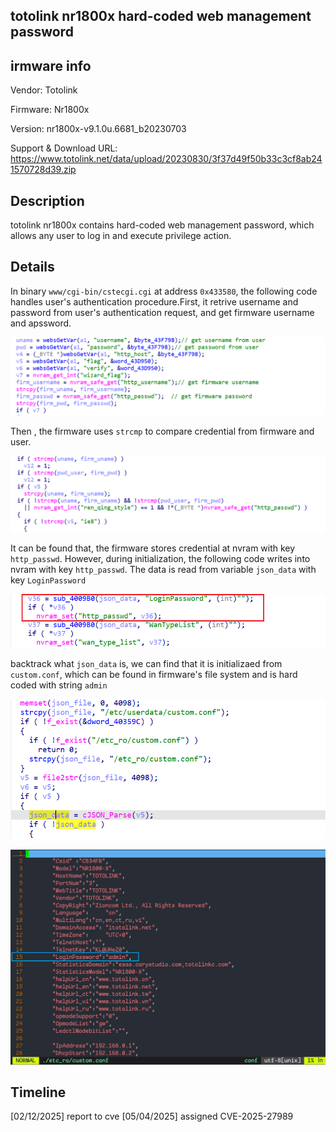## totolink nr1800x hard-coded web management password

## irmware info

Vendor: Totolink

Firmware: Nr1800x

Version: nr1800x-v9.1.0u.6681_b20230703

Support & Download URL: https://www.totolink.net/data/upload/20230830/3f37d49f50b33c3cf8ab241570728d39.zip

## Description

totolink nr1800x contains hard-coded web management password, which allows any user to log in and execute privilege action.

## Details

In binary `www/cgi-bin/cstecgi.cgi` at address `0x433580`, the following code handles user's authentication procedure.First, it retrive username and password from user's authentication request, and get firmware username and apssword.

![image-20250212113605350](web_service_hardcoded_passwd.assets/image-20250212113605350.png)

Then , the firmware uses `strcmp` to compare credential from firmware and user.

![image-20250212113727246](web_service_hardcoded_passwd.assets/image-20250212113727246.png)

It can be found that, the firmware stores credential at nvram with key `http_passwd`. However, during initialization, the following code writes into nvram with key `http_passwd`. The data is read from variable `json_data` with key `LoginPassword`

![image-20250212113952011](web_service_hardcoded_passwd.assets/image-20250212113952011.png)

backtrack what `json_data` is, we can find that it is initializaed from `custom.conf`, which can be found in firmware's file system and is hard coded with string `admin`

![image-20250212114109604](web_service_hardcoded_passwd.assets/image-20250212114109604.png)

![image-20250212114235005](web_service_hardcoded_passwd.assets/image-20250212114235005.png)

## Timeline

[02/12/2025] report to cve
[05/04/2025] assigned CVE-2025-27989